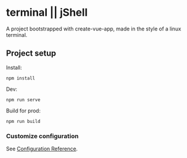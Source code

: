 # terminal || jShell

A project bootstrapped with create-vue-app, made in the style of a linux terminal.


## Project setup

Install:<br />

```
npm install
```

Dev:<br />

```
npm run serve
```

Build for prod:<br />

```
npm run build
```

### Customize configuration
See [Configuration Reference](https://cli.vuejs.org/config/).
